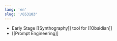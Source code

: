 ```yaml
---
lang: 'en'
slug: '/653103'
---
```


- Early Stage [[Synthography]] tool for [[Obsidian]]
- [[Prompt Engineering]]
